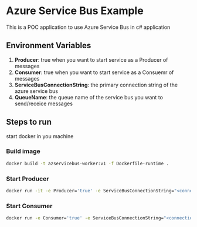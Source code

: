 # Azure Service Bus Example
This is a POC application to use Azure Service Bus in c# application

## Environment Variables
1. **Producer**: true when you want to start service as a Producer of messages
2. **Consumer**: true when you want to start service as a Consuemr of messages
3. **ServiceBusConnectionString**: the primary connection string of the azure service bus 
4. **QueueName**: the queue name of the service bus you want to send/receice messages


## Steps to run
start docker in you machine
### Build image
```bash
docker build -t azservicebus-worker:v1 -f Dockerfile-runtime .
```
### Start Producer
```bash
docker run -it -e Producer='true' -e ServiceBusConnectionString="<connection-string>" -e QueueName="<queue-name>" -h producer-a azservicebus-worker:v1
```

### Start Consumer
```bash
docker run -e Consumer='true' -e ServiceBusConnectionString="<connection-string>" -e QueueName="<queue-name>" -h consumer-a azservicebus-worker:v1
```
